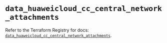 # `data_huaweicloud_cc_central_network_attachments`

Refer to the Terraform Registry for docs: [`data_huaweicloud_cc_central_network_attachments`](https://registry.terraform.io/providers/huaweicloud/huaweicloud/1.71.1/docs/data-sources/cc_central_network_attachments).
